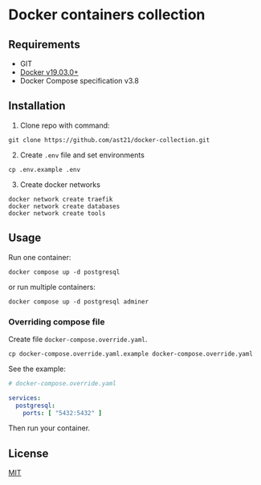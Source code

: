 # Docker containers collection

## Requirements

- GIT
- [Docker v19.03.0+](https://docs.docker.com/get-docker/)
- Docker Compose specification v3.8

## Installation

1. Clone repo with command:

```shell
git clone https://github.com/ast21/docker-collection.git
```

2. Create `.env` file and set environments
```shell
cp .env.example .env
```

3. Create docker networks
```shell
docker network create traefik
docker network create databases
docker network create tools
```

## Usage

Run one container:
```shell
docker compose up -d postgresql
```

or run multiple containers:
```shell
docker compose up -d postgresql adminer
```

### Overriding compose file

Create file `docker-compose.override.yaml`.
```shell
cp docker-compose.override.yaml.example docker-compose.override.yaml
```

See the example:
```yaml
# docker-compose.override.yaml

services:
  postgresql:
    ports: [ "5432:5432" ]
```

Then run your container.

## License
[MIT](https://choosealicense.com/licenses/mit/)